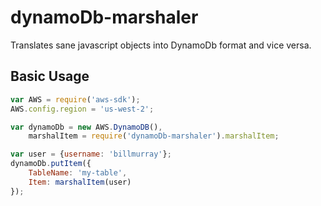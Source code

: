 dynamoDb-marshaler
===

Translates sane javascript objects into DynamoDb format and vice versa.

## Basic Usage

```javascript
var AWS = require('aws-sdk');
AWS.config.region = 'us-west-2';

var dynamoDb = new AWS.DynamoDB(),
    marshalItem = require('dynamoDb-marshaler').marshalItem;

var user = {username: 'billmurray'};
dynamoDb.putItem({
    TableName: 'my-table',
    Item: marshalItem(user)
});
```
